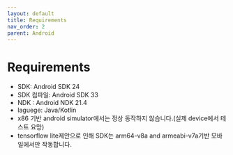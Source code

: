 ```yaml
---
layout: default
title: Requirements
nav_order: 2
parent: Android
---
```


# Requirements
- SDK: Android SDK 24
- SDK 컴파일: Android SDK 33
- NDK :  Android NDK 21.4
- laguege: Java/Kotlin
- x86 기반 android simulator에서는 정상 동작하지 않습니다.(실제 device에서 테스트 요망)
- tensorflow lite제안으로 인해 SDK는 arm64-v8a and armeabi-v7a기반 모바일에서만 작동합니다.
